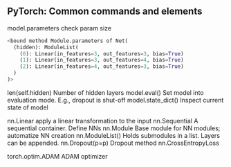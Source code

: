 ## PyTorch: Common commands and elements

model.parameters    check param size
```python
<bound method Module.parameters of Net(
  (hidden): ModuleList(
    (0): Linear(in_features=3, out_features=3, bias=True)
    (1): Linear(in_features=3, out_features=4, bias=True)
    (2): Linear(in_features=4, out_features=3, bias=True)
  )
)>
```
len(self.hidden)    Number of hidden layers
model.eval()    Set model into evaluation mode. E.g., dropout is shut-off
model.state_dict()  Inspect current state of model

nn.Linear	apply a linear transformation to the input
nn.Sequential   A sequential container. Define NNs
nn.Module   Base module for NN modules; automatize NN creation
nn.ModuleList() Holds submodules in a list. Layers can be appended.
nn.Dropout(p=p) Dropout method
nn.CrossEntropyLoss


torch.optim.ADAM    ADAM optimizer